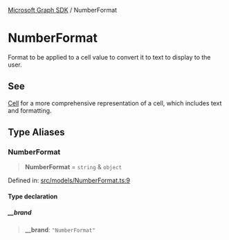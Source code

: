 [Microsoft Graph SDK](README.md) / NumberFormat

# NumberFormat

Format to be applied to a cell value to convert it to text to display to the user.

## See

[Cell](Cell.md) for a more comprehensive representation of a cell, which includes text and formatting.

## Type Aliases

### NumberFormat

> **NumberFormat** = `string` & `object`

Defined in: [src/models/NumberFormat.ts:9](https://github.com/Future-Secure-AI/microsoft-graph/blob/main/src/models/NumberFormat.ts#L9)

#### Type declaration

##### \_\_brand

> **\_\_brand**: `"NumberFormat"`
